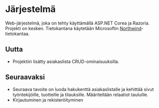 # Järjestelmä
Web-järjestelmä, joka on tehty käyttämällä ASP.NET Corea ja Razoria. Projekti on kesken. Tietokantana käytetään Microsoftin <a href="https://docs.microsoft.com/en-us/dotnet/framework/data/adonet/sql/linq/downloading-sample-databases">Northwind</a>-tietokantaa.

<h2>Uutta</h2>
<ul>
  <li>
    Projektiin lisätty asiakaslista CRUD-ominaisuuksilla.
  </li>
</ul> 

<h2>Seuraavaksi</h2>
<ul>
  <li>
    Seuraava tavoite on luoda hakukenttä asiakaslistalle ja kehittää sivut työntekijöille, tuotteille ja tilauksille. Määritellään       relaatiot tauluille.
  </li>
   <li>
    Kirjautuminen ja rekisteröityminen
  </li>
</ul> 
<br />


